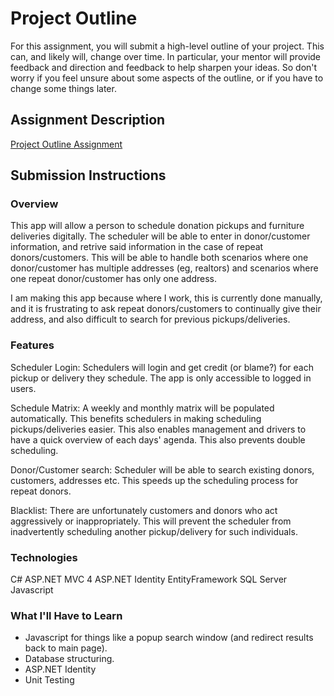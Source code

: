 # Project Outline
For this assignment, you will submit a high-level outline of your project. This can, and likely will, change over time. In particular, your mentor will provide feedback and direction and feedback to help sharpen your ideas. So don't worry if you feel unsure about some aspects of the outline, or if you have to change some things later.

## Assignment Description
[Project Outline Assignment](https://education.launchcode.org/liftoff/assignments/project-outline/)

## Submission Instructions

### Overview
This app will allow a person to schedule donation pickups and furniture deliveries digitally. The scheduler will be able to enter in donor/customer information, and retrive said information in the case of repeat donors/customers. This will be able to handle both scenarios where one donor/customer has multiple addresses (eg, realtors) and scenarios where one repeat donor/customer has only one address. 

I am making this app because where I work, this is currently done manually, and it is frustrating to ask repeat donors/customers to continually give their address, and also difficult to search for previous pickups/deliveries. 


### Features
Scheduler Login: Schedulers will login and get credit (or blame?) for each pickup or delivery they schedule. The app is only accessible to logged in users. 

Schedule Matrix: A weekly and monthly matrix will be populated automatically. This benefits schedulers in making scheduling pickups/deliveries easier. This also enables management and drivers to have a quick overview of each days' agenda. This also prevents double scheduling. 

Donor/Customer search: Scheduler will be able to search existing donors, customers, addresses etc. This speeds up the scheduling process for repeat donors.

Blacklist: There are unfortunately customers and donors who act aggressively or inappropriately. This will prevent the scheduler from inadvertently scheduling another pickup/delivery for such individuals. 



### Technologies
C#
ASP.NET MVC 4
ASP.NET Identity
EntityFramework
SQL Server
Javascript


### What I'll Have to Learn
* Javascript for things like a popup search window (and redirect results back to main page). 
* Database structuring.
* ASP.NET Identity
* Unit Testing